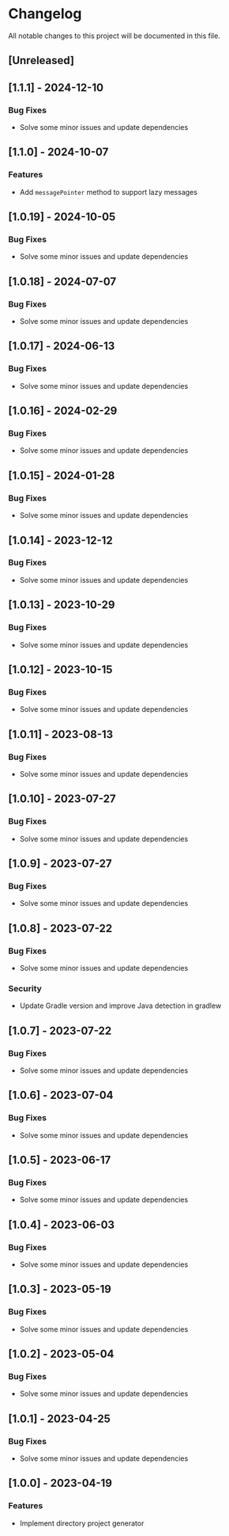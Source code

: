 # Changelog

All notable changes to this project will be documented in this file.

## [Unreleased]
## [1.1.1] - 2024-12-10

### Bug Fixes

- Solve some minor issues and update dependencies

## [1.1.0] - 2024-10-07

### Features

- Add `messagePointer` method to support lazy messages

## [1.0.19] - 2024-10-05

### Bug Fixes

- Solve some minor issues and update dependencies

## [1.0.18] - 2024-07-07

### Bug Fixes

- Solve some minor issues and update dependencies

## [1.0.17] - 2024-06-13

### Bug Fixes

- Solve some minor issues and update dependencies

## [1.0.16] - 2024-02-29

### Bug Fixes

- Solve some minor issues and update dependencies

## [1.0.15] - 2024-01-28

### Bug Fixes

- Solve some minor issues and update dependencies

## [1.0.14] - 2023-12-12

### Bug Fixes

- Solve some minor issues and update dependencies

## [1.0.13] - 2023-10-29

### Bug Fixes

- Solve some minor issues and update dependencies

## [1.0.12] - 2023-10-15

### Bug Fixes

- Solve some minor issues and update dependencies

## [1.0.11] - 2023-08-13

### Bug Fixes

- Solve some minor issues and update dependencies

## [1.0.10] - 2023-07-27

### Bug Fixes

- Solve some minor issues and update dependencies

## [1.0.9] - 2023-07-27

### Bug Fixes

- Solve some minor issues and update dependencies

## [1.0.8] - 2023-07-22

### Bug Fixes

- Solve some minor issues and update dependencies

### Security

- Update Gradle version and improve Java detection in gradlew

## [1.0.7] - 2023-07-22

### Bug Fixes

- Solve some minor issues and update dependencies

## [1.0.6] - 2023-07-04

### Bug Fixes

- Solve some minor issues and update dependencies

## [1.0.5] - 2023-06-17

### Bug Fixes

- Solve some minor issues and update dependencies

## [1.0.4] - 2023-06-03

### Bug Fixes

- Solve some minor issues and update dependencies

## [1.0.3] - 2023-05-19

### Bug Fixes

- Solve some minor issues and update dependencies

## [1.0.2] - 2023-05-04

### Bug Fixes

- Solve some minor issues and update dependencies

## [1.0.1] - 2023-04-25

### Bug Fixes

- Solve some minor issues and update dependencies

## [1.0.0] - 2023-04-19

### Features

- Implement directory project generator

<!-- generated by git-cliff -->
